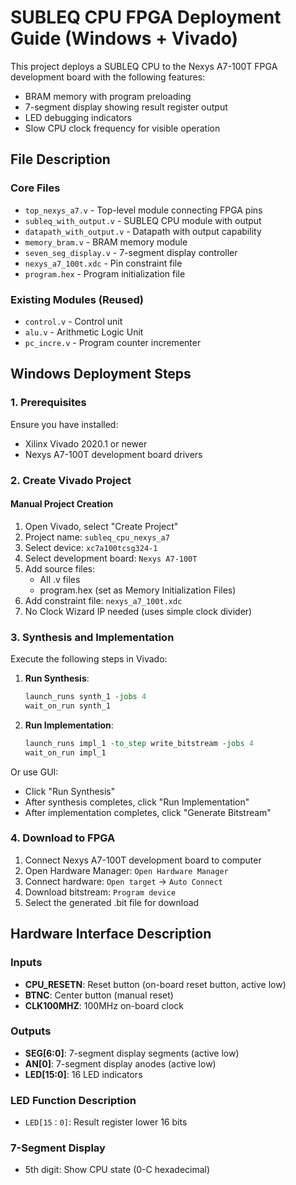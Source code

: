 # SUBLEQ CPU FPGA Deployment Guide (Windows + Vivado)

This project deploys a SUBLEQ CPU to the Nexys A7-100T FPGA development board with the following features:
- BRAM memory with program preloading
- 7-segment display showing result register output
- LED debugging indicators
- Slow CPU clock frequency for visible operation

## File Description

### Core Files
- `top_nexys_a7.v` - Top-level module connecting FPGA pins
- `subleq_with_output.v` - SUBLEQ CPU module with output
- `datapath_with_output.v` - Datapath with output capability
- `memory_bram.v` - BRAM memory module
- `seven_seg_display.v` - 7-segment display controller
- `nexys_a7_100t.xdc` - Pin constraint file
- `program.hex` - Program initialization file

### Existing Modules (Reused)
- `control.v` - Control unit
- `alu.v` - Arithmetic Logic Unit
- `pc_incre.v` - Program counter incrementer

## Windows Deployment Steps

### 1. Prerequisites
Ensure you have installed:
- Xilinx Vivado 2020.1 or newer
- Nexys A7-100T development board drivers

### 2. Create Vivado Project

#### Manual Project Creation
1. Open Vivado, select "Create Project"
2. Project name: `subleq_cpu_nexys_a7`
3. Select device: `xc7a100tcsg324-1`
4. Select development board: `Nexys A7-100T`
5. Add source files:
   - All .v files
   - program.hex (set as Memory Initialization Files)
6. Add constraint file: `nexys_a7_100t.xdc`
7. No Clock Wizard IP needed (uses simple clock divider)

### 3. Synthesis and Implementation

Execute the following steps in Vivado:

1. **Run Synthesis**:
   ```tcl
   launch_runs synth_1 -jobs 4
   wait_on_run synth_1
   ```

2. **Run Implementation**:
   ```tcl
   launch_runs impl_1 -to_step write_bitstream -jobs 4
   wait_on_run impl_1
   ```

Or use GUI:
- Click "Run Synthesis"
- After synthesis completes, click "Run Implementation"
- After implementation completes, click "Generate Bitstream"

### 4. Download to FPGA

1. Connect Nexys A7-100T development board to computer
2. Open Hardware Manager: `Open Hardware Manager`
3. Connect hardware: `Open target` -> `Auto Connect`
4. Download bitstream: `Program device`
5. Select the generated .bit file for download

## Hardware Interface Description

### Inputs
- **CPU_RESETN**: Reset button (on-board reset button, active low)
- **BTNC**: Center button (manual reset)
- **CLK100MHZ**: 100MHz on-board clock

### Outputs
- **SEG[6:0]**: 7-segment display segments (active low)
- **AN[0]**: 7-segment display anodes (active low)
- **LED[15:0]**: 16 LED indicators

### LED Function Description
- `LED[15：0]`: Result register lower 16 bits

### 7-Segment Display
- 5th digit: Show CPU state (0-C hexadecimal)